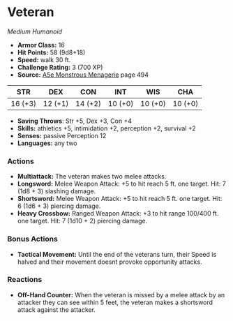# Veteran

*Medium* *Humanoid*

- **Armor Class:** 16
- **Hit Points:** 58 (9d8+18)
- **Speed:** walk 30 ft.
- **Challenge Rating:** 3 (700 XP)
- **Source:** [A5e Monstrous Menagerie](https://enpublishingrpg.com/products/level-up-monstrous-menagerie-a5e) page 494

| STR | DEX | CON | INT | WIS | CHA |
| --- | --- | --- | --- | --- | --- |
| 16 (+3) | 12 (+1) | 14 (+2) | 10 (+0) | 10 (+0) | 10 (+0) |

- **Saving Throws**: Str +5, Dex +3, Con +4
- **Skills:** athletics +5, intimidation +2, perception +2, survival +2
- **Senses:** passive Perception 12
- **Languages:** any two
### Actions
- **Multiattack:** The veteran makes two melee attacks.
- **Longsword:** Melee Weapon Attack: +5 to hit  reach 5 ft.  one target. Hit: 7 (1d8 + 3) slashing damage.
- **Shortsword:** Melee Weapon Attack: +5 to hit  reach 5 ft.  one target. Hit: 6 (1d6 + 3) piercing damage.
- **Heavy Crossbow:** Ranged Weapon Attack: +3 to hit  range 100/400 ft.  one target. Hit: 7 (1d10 + 2) piercing damage.
### Bonus Actions
- **Tactical Movement:** Until the end of the veterans turn, their Speed is halved and their movement doesnt provoke opportunity attacks.
### Reactions
- **Off-Hand Counter:** When the veteran is missed by a melee attack by an attacker they can see within 5 feet, the veteran makes a shortsword attack against the attacker.


